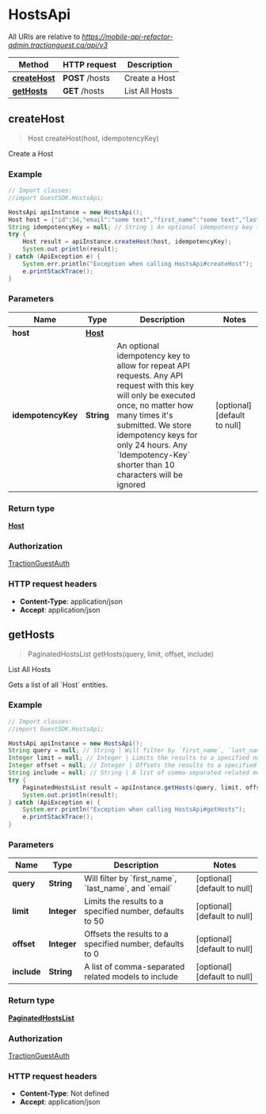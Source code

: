 # HostsApi

All URIs are relative to *https://mobile-api-refactor-admin.tractionguest.ca/api/v3*

Method | HTTP request | Description
------------- | ------------- | -------------
[**createHost**](HostsApi.md#createHost) | **POST** /hosts | Create a Host
[**getHosts**](HostsApi.md#getHosts) | **GET** /hosts | List All Hosts



## createHost

> Host createHost(host, idempotencyKey)

Create a Host

### Example

```java
// Import classes:
//import GuestSDK.HostsApi;

HostsApi apiInstance = new HostsApi();
Host host = {"id":34,"email":"some text","first_name":"some text","last_name":"some text","profile_pic_url":"some text","department":"some text","mobile_number":"some text"}; // Host | 
String idempotencyKey = null; // String | An optional idempotency key to allow for repeat API requests. Any API request with this key will only be executed once, no matter how many times it's submitted. We store idempotency keys for only 24 hours. Any `Idempotency-Key` shorter than 10 characters will be ignored
try {
    Host result = apiInstance.createHost(host, idempotencyKey);
    System.out.println(result);
} catch (ApiException e) {
    System.err.println("Exception when calling HostsApi#createHost");
    e.printStackTrace();
}
```

### Parameters


Name | Type | Description  | Notes
------------- | ------------- | ------------- | -------------
 **host** | [**Host**](Host.md)|  |
 **idempotencyKey** | **String**| An optional idempotency key to allow for repeat API requests. Any API request with this key will only be executed once, no matter how many times it&#39;s submitted. We store idempotency keys for only 24 hours. Any &#x60;Idempotency-Key&#x60; shorter than 10 characters will be ignored | [optional] [default to null]

### Return type

[**Host**](Host.md)

### Authorization

[TractionGuestAuth](../README.md#TractionGuestAuth)

### HTTP request headers

- **Content-Type**: application/json
- **Accept**: application/json


## getHosts

> PaginatedHostsList getHosts(query, limit, offset, include)

List All Hosts

Gets a list of all &#x60;Host&#x60; entities.

### Example

```java
// Import classes:
//import GuestSDK.HostsApi;

HostsApi apiInstance = new HostsApi();
String query = null; // String | Will filter by `first_name`, `last_name`, and `email`
Integer limit = null; // Integer | Limits the results to a specified number, defaults to 50
Integer offset = null; // Integer | Offsets the results to a specified number, defaults to 0
String include = null; // String | A list of comma-separated related models to include
try {
    PaginatedHostsList result = apiInstance.getHosts(query, limit, offset, include);
    System.out.println(result);
} catch (ApiException e) {
    System.err.println("Exception when calling HostsApi#getHosts");
    e.printStackTrace();
}
```

### Parameters


Name | Type | Description  | Notes
------------- | ------------- | ------------- | -------------
 **query** | **String**| Will filter by &#x60;first_name&#x60;, &#x60;last_name&#x60;, and &#x60;email&#x60; | [optional] [default to null]
 **limit** | **Integer**| Limits the results to a specified number, defaults to 50 | [optional] [default to null]
 **offset** | **Integer**| Offsets the results to a specified number, defaults to 0 | [optional] [default to null]
 **include** | **String**| A list of comma-separated related models to include | [optional] [default to null]

### Return type

[**PaginatedHostsList**](PaginatedHostsList.md)

### Authorization

[TractionGuestAuth](../README.md#TractionGuestAuth)

### HTTP request headers

- **Content-Type**: Not defined
- **Accept**: application/json

